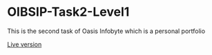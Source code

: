 # OIBSIP-Task2-Level1
<p> This is the second task of Oasis Infobyte which is a personal portfolio</p>
<a href="https://abhaypandeyportfolio.netlify.app/"> Live version</a>

